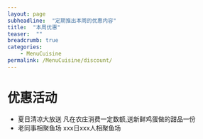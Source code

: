 ```yaml
---
layout: page
subheadline:  "定期推出本周的优惠内容"
title:  "本周优惠"
teaser:  "" 
breadcrumb: true
categories:
    - MenuCuisine 
permalink: /MenuCuisine/discount/
---
```


# 优惠活动 
* 夏日清凉大放送
    凡在农庄消费一定数额,送新鲜鸡蛋做的甜品一份
* 老同事相聚鱼场
    xxx日xxx人相聚鱼场
    
